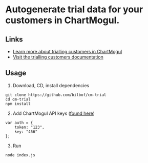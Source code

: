 # Autogenerate trial data for your customers in ChartMogul.

## Links

- [Learn more about trialling customers in ChartMogul](https://help.chartmogul.com/hc/en-us/articles/210547889)
- [Visit the trialling customers documentation](https://dev.chartmogul.com/v1.0/docs/tracking-leads-and-free-trials-using-the-api)

## Usage

1) Download, CD, install dependencies

```
git clone https://github.com/bilbof/cm-trial
cd cm-trial
npm install
```

2) Add ChartMogul API keys ([found here](https://app.chartmogul.com/#admin/api))

```
var auth = {
	token: "123",
	key: "456"
};
```

3) Run

```
node index.js
```
